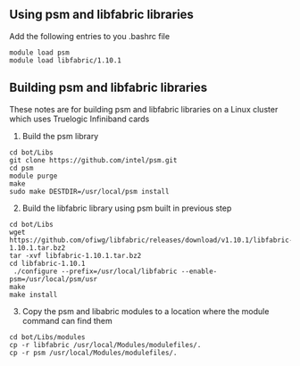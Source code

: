## Using psm and libfabric libraries

Add the following entries to you .bashrc file

```
module load psm
module load libfabric/1.10.1
```

## Building psm and libfabric libraries

These notes are for building psm and libfabric libraries on a Linux cluster which uses Truelogic Infiniband cards

1. Build the psm library
```
cd bot/Libs
git clone https://github.com/intel/psm.git
cd psm
module purge
make
sudo make DESTDIR=/usr/local/psm install
```

2. Build the libfabric library using psm built in previous step

```
cd bot/Libs
wget https://github.com/ofiwg/libfabric/releases/download/v1.10.1/libfabric-1.10.1.tar.bz2
tar -xvf libfabric-1.10.1.tar.bz2
cd libfabric-1.10.1
 ./configure --prefix=/usr/local/libfabric --enable-psm=/usr/local/psm/usr
make
make install
```

3. Copy the psm and libabric modules to a location where the module command can find them

```
cd bot/Libs/modules
cp -r libfabric /usr/local/Modules/modulefiles/.
cp -r psm /usr/local/Modules/modulefiles/.

```

